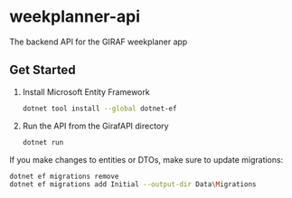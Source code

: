 # weekplanner-api
 The backend API for the GIRAF weekplaner app

## Get Started
1. Install Microsoft Entity Framework
    ```bash
    dotnet tool install --global dotnet-ef
    ```
2. Run the API from the GirafAPI directory
    ```bash
    dotnet run
    ```
If you make changes to entities or DTOs, make sure to update migrations:
   ```bash
   dotnet ef migrations remove
   dotnet ef migrations add Initial --output-dir Data\Migrations
   ```

